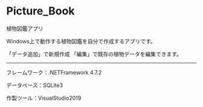 # Picture_Book
植物図鑑アプリ

Windows上で動作する植物図鑑を自分で作成するアプリです。

「データ追加」で新規作成
「編集」で既存の植物データを編集できます。




---------------------------------------

フレームワーク：.NETFramework 4.7.2

データベース：SQLite3

作製ツール：VisualStudio2019
